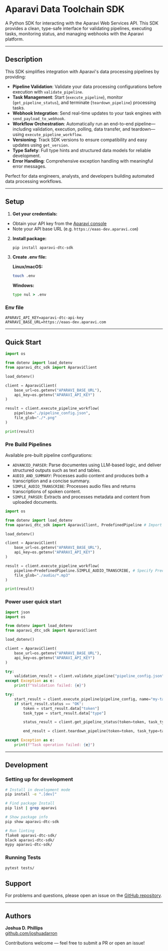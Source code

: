 # Aparavi Data Toolchain SDK

A Python SDK for interacting with the Aparavi Web Services API. This SDK provides a clean, type-safe interface for validating pipelines, executing tasks, monitoring status, and managing webhooks with the Aparavi platform.

---

## Description

This SDK simplifies integration with Aparavi's data processing pipelines by providing:

* **Pipeline Validation**: Validate your data processing configurations before execution with `validate_pipeline`.
* **Task Management**: Start (`execute_pipeline`), monitor (`get_pipeline_status`), and terminate (`teardown_pipeline`) processing tasks.
* **Webhook Integration**: Send real-time updates to your task engines with `send_payload_to_webhook`.
* **Workflow Orchestration**: Automatically run an end-to-end pipeline—including validation, execution, polling, data transfer, and teardown—using `execute_pipeline_workflow`.
* **Versioning**: Track SDK versions to ensure compatibility and easy updates using `get_version`.
* **Type Safety**: Full type hints and structured data models for reliable development.
* **Error Handling**: Comprehensive exception handling with meaningful error messages.

Perfect for data engineers, analysts, and developers building automated data processing workflows.

---

## Setup

1. **Get your credentials:**
- Obtain your API key from the [Aparavi console](https://core-dev.aparavi.com/usage/)
- Note your API base URL (e.g. `https://eaas-dev.aparavi.com`)

2. **Install package:**
   ```bash
   pip install aparavi-dtc-sdk
   ```

3. **Create .env file:**
   
   **Linux/macOS:**
   ```bash
   touch .env
   ```
   
   **Windows:**
   ```cmd
   type nul > .env
   ```

### Env file

```env
APARAVI_API_KEY=aparavi-dtc-api-key
APARAVI_BASE_URL=https://eaas-dev.aparavi.com
```

---

## Quick Start

```python
import os

from dotenv import load_dotenv
from aparavi_dtc_sdk import AparaviClient

load_dotenv()

client = AparaviClient(
    base_url=os.getenv("APARAVI_BASE_URL"),
    api_key=os.getenv("APARAVI_API_KEY")
)

result = client.execute_pipeline_workflow(
    pipeline="./pipeline_config.json",
    file_glob="./*.png"
)

print(result)
```

### Pre Build Pipelines

Available pre-built pipeline configurations:
- `ADVANCED_PARSER`: Parse documentes using LLM-based logic, and deliver structured outputs such as text and tables. 
- `AUDIO_AND_SUMMARY`: Processes audio content and produces both a transcription and a concise summary. 
- `SIMPLE_AUDIO_TRANSCRIBE`: Processes audio files and returns transcriptions of spoken content. 
- `SIMPLE_PARSER`: Extracts and processes metadata and content from uploaded documents. 

```python
import os

from dotenv import load_dotenv
from aparavi_dtc_sdk import AparaviClient, PredefinedPipeline # Import PredefinedPipeline enum

load_dotenv()

client = AparaviClient(
    base_url=os.getenv("APARAVI_BASE_URL"),
    api_key=os.getenv("APARAVI_API_KEY")
)

result = client.execute_pipeline_workflow(
    pipeline=PredefinedPipeline.SIMPLE_AUDIO_TRANSCRIBE, # Specify PredefinedPipeline
    file_glob="./audio/*.mp3"
)

print(result)
```

### Power user quick start

```python
import json
import os

from dotenv import load_dotenv
from aparavi_dtc_sdk import AparaviClient

load_dotenv()

client = AparaviClient(
    base_url=os.getenv("APARAVI_BASE_URL"),
    api_key=os.getenv("APARAVI_API_KEY")
)

try:
    validation_result = client.validate_pipeline("pipeline_config.json")
except Exception as e:
    print(f"Validation failed: {e}")

try:
    start_result = client.execute_pipeline(pipeline_config, name="my-task")
    if start_result.status == "OK":
        token = start_result.data["token"]
        task_type = start_result.data["type"]

        status_result = client.get_pipeline_status(token=token, task_type=task_type)

        end_result = client.teardown_pipeline(token=token, task_type=task_type)

except Exception as e:
    print(f"Task operation failed: {e}")
```

---

## Development

### Setting up for development

```bash
# Install in development mode
pip install -e ".[dev]"

# Find package Install
pip list | grep aparavi

# Show package info
pip show aparavi-dtc-sdk

# Run linting
flake8 aparavi-dtc-sdk/
black aparavi-dtc-sdk/
mypy aparavi-dtc-sdk/
```

### Running Tests

```bash
pytest tests/
```

## Support

For problems and questions, please open an issue on the [GitHub repository](https://github.com/AparaviSoftware/aparavi-dtc-sdk/issues).

---

## Authors

**Joshua D. Phillips**  
[github.com/joshuadarron](https://github.com/joshuadarron)

Contributions welcome — feel free to submit a PR or open an issue!

